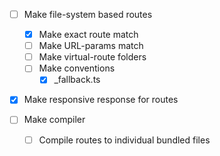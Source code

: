 - [ ] Make file-system based routes
  + [x] Make exact route match
  + [ ] Make URL-params match
  + [ ] Make virtual-route folders
  + [ ] Make conventions
    + [x] \_fallback.ts

- [x] Make responsive response for routes

- [ ] Make compiler
  + [ ] Compile routes to individual bundled files
